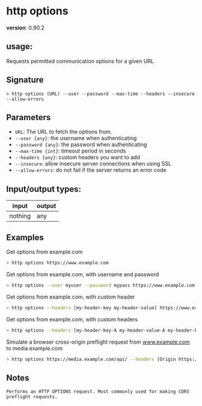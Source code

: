 # http options

**version**: 0.90.2

## **usage**:

Requests permitted communication options for a given URL.

## Signature

`> http options (URL) --user --password --max-time --headers --insecure --allow-errors`

## Parameters

- `URL`: The URL to fetch the options from.
- `--user {any}`: the username when authenticating
- `--password {any}`: the password when authenticating
- `--max-time {int}`: timeout period in seconds
- `--headers {any}`: custom headers you want to add
- `--insecure`: allow insecure server connections when using SSL
- `--allow-errors`: do not fail if the server returns an error code

## Input/output types:

| input   | output |
| ------- | ------ |
| nothing | any    |

## Examples

Get options from example.com

```bash
> http options https://www.example.com
```

Get options from example.com, with username and password

```bash
> http options --user myuser --password mypass https://www.example.com
```

Get options from example.com, with custom header

```bash
> http options --headers [my-header-key my-header-value] https://www.example.com
```

Get options from example.com, with custom headers

```bash
> http options --headers [my-header-key-A my-header-value-A my-header-key-B my-header-value-B] https://www.example.com
```

Simulate a browser cross-origin preflight request from www.example.com to media.example.com

```bash
> http options https://media.example.com/api/ --headers [Origin https://www.example.com Access-Control-Request-Headers "Content-Type, X-Custom-Header" Access-Control-Request-Method GET]
```

## Notes

```text
Performs an HTTP OPTIONS request. Most commonly used for making CORS preflight requests.
```
